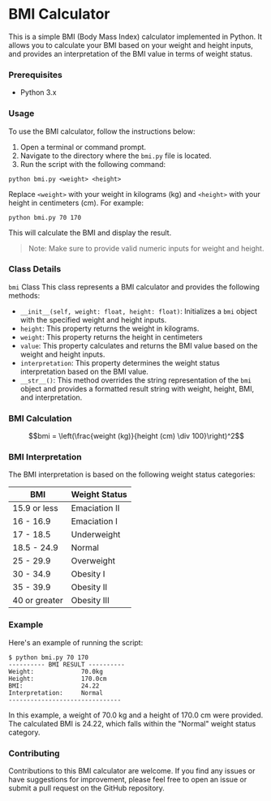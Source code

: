 # BMI Calculator
This is a simple BMI (Body Mass Index) calculator implemented in Python. It allows you to calculate your BMI based on your weight and height inputs, and provides an interpretation of the BMI value in terms of weight status.

### Prerequisites
- Python 3.x

### Usage
To use the BMI calculator, follow the instructions below:

1. Open a terminal or command prompt.
2. Navigate to the directory where the `bmi.py` file is located.
3. Run the script with the following command:

```shell
python bmi.py <weight> <height>
```
Replace `<weight>` with your weight in kilograms (kg) and `<height>` with your height in centimeters (cm). For example:

```shell
python bmi.py 70 170
```
This will calculate the BMI and display the result.
> Note: Make sure to provide valid numeric inputs for weight and height.

### Class Details
`bmi` Class
This class represents a BMI calculator and provides the following methods:

- `__init__(self, weight: float, height: float)`: Initializes a `bmi` object with the specified weight and height inputs.
- `height`: This property returns the weight in kilograms.
- `weight`: This property returns the height in centimeters
- `value`: This property calculates and returns the BMI value based on the weight and height inputs.
- `interpretation`: This property determines the weight status interpretation based on the BMI value.
- `__str__()`: This method overrides the string representation of the `bmi` object and provides a formatted result string with weight, height, BMI, and interpretation.

### BMI Calculation
$$bmi = \left(\frac{weight (kg)}{height (cm) \div 100}\right)^2$$

### BMI Interpretation
The BMI interpretation is based on the following weight status categories:

BMI	| Weight Status
--- | ---
15.9 or less | Emaciation II
16 - 16.9 | Emaciation I
17 - 18.5 | Underweight
18.5 - 24.9 | Normal
25 - 29.9 | Overweight
30 - 34.9 | Obesity I
35 - 39.9 | Obesity II
40 or greater | Obesity III

### Example
Here's an example of running the script:

```shell
$ python bmi.py 70 170
---------- BMI RESULT ----------
Weight:             70.0kg
Height:             170.0cm
BMI:                24.22
Interpretation:     Normal
-------------------------------
```
In this example, a weight of 70.0 kg and a height of 170.0 cm were provided. The calculated BMI is 24.22, which falls within the "Normal" weight status category.

### Contributing
Contributions to this BMI calculator are welcome. If you find any issues or have suggestions for improvement, please feel free to open an issue or submit a pull request on the GitHub repository.

